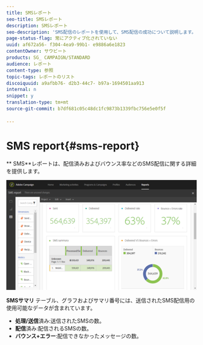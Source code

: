 ```yaml
---
title: SMSレポート
seo-title: SMSレポート
description: SMSレポート
seo-description: 'SMS配信のレポートを使用して、SMS配信の成功について説明します。 '
page-status-flag: 常にアクティブ化されていない
uuid: af672a56- f304-4ea9-99b1- e9886a6e1823
contentOwner: サウビート
products: SG_ CAMPAIGN/STANDARD
audience: レポート
content-type: 参照
topic-tags: レポートのリスト
discoiquuid: a9afbb76- d2b3-44c7- b97a-1694501aa913
internal: n
snippet: y
translation-type: tm+mt
source-git-commit: b7df681c05c48dc1fc9873b1339fbc756e5e0f5f

---
```



# SMS report{#sms-report}

** SMS**レポートは、配信済みおよびバウンス率などのSMS配信に関する詳細を提供します。

![](assets/dynamic_report_sms.png)

**SMSサマリ** テーブル、グラフおよびサマリ番号には、送信されたSMS配信用の使用可能なデータが含まれています。

* **処理/送信**&#x200B;済み:送信されたSMSの数。
* **配信**&#x200B;済み:配信されるSMSの数。
* **バウンス+エラー**:配信できなかったメッセージの数。

